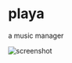 playa
=====

a music manager 

![screenshot](https://raw.github.com/shrayas/playa/master/screenshot.png)
